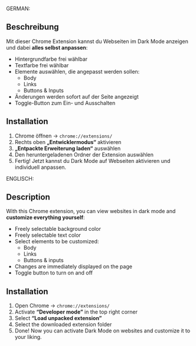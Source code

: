 GERMAN:

## Beschreibung
Mit dieser Chrome Extension kannst du Webseiten im Dark Mode anzeigen und dabei **alles selbst anpassen**:

- Hintergrundfarbe frei wählbar
- Textfarbe frei wählbar
- Elemente auswählen, die angepasst werden sollen:
  - Body
  - Links
  - Buttons & Inputs
- Änderungen werden sofort auf der Seite angezeigt
- Toggle-Button zum Ein- und Ausschalten

## Installation

1. Chrome öffnen → `chrome://extensions/`
2. Rechts oben **„Entwicklermodus“** aktivieren
3. **„Entpackte Erweiterung laden“** auswählen
4. Den heruntergeladenen Ordner der Extension auswählen
5. Fertig! Jetzt kannst du Dark Mode auf Webseiten aktivieren und individuell anpassen.

ENGLISCH:

## Description
With this Chrome extension, you can view websites in dark mode and **customize everything yourself**:

- Freely selectable background color
- Freely selectable text color
- Select elements to be customized:
  - Body
  - Links
  - Buttons & inputs
- Changes are immediately displayed on the page
- Toggle button to turn on and off

## Installation

1. Open Chrome → `chrome://extensions/`
2. Activate **“Developer mode”** in the top right corner
3. Select **“Load unpacked extension”**
4. Select the downloaded extension folder
5. Done! Now you can activate Dark Mode on websites and customize it to your liking.

